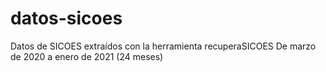 # datos-sicoes
Datos de SICOES extraídos con la herramienta recuperaSICOES
De marzo de 2020 a enero de 2021 (24 meses)
